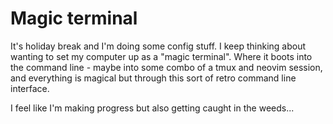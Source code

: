 # Magic terminal

It's holiday break and I'm doing some config stuff. I keep thinking about wanting to set my computer up as a "magic terminal". Where it boots into the command line - maybe into some combo of a tmux and neovim session, and everything is magical but through this sort of retro command line interface.

I feel like I'm making progress but also getting caught in the weeds...